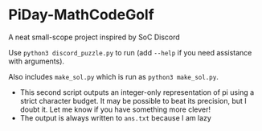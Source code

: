 # PiDay-MathCodeGolf
A neat small-scope project inspired by SoC Discord

Use `python3 discord_puzzle.py` to run (add `--help` if you need assistance with arguments).

Also includes `make_sol.py` which is run as `python3 make_sol.py`.
+  This second script outputs an integer-only representation of pi using a strict character budget. It may be possible to beat its precision, but I doubt it. Let me know if you have something more clever!
+  The output is always written to `ans.txt` because I am lazy

